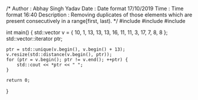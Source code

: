  /*
    Author : Abhay Singh Yadav
    Date : Date format 17/10/2019
    Time : Time format 16:40
    Description : Removing duplicates of those  elements which are present consecutively in a range[first, last).
*/
#include <iostream> 
#include <vector> 
#include <algorithm> 

int main() 
{ 
	std::vector<int> v = { 10, 1, 13, 13, 13, 16, 11, 11, 3, 17, 7, 8, 8 }; 
	std::vector<int>::iterator ptr; 
	
	ptr = std::unique(v.begin(), v.begin() + 13); 
	v.resize(std::distance(v.begin(), ptr)); 
	for (ptr = v.begin(); ptr != v.end(); ++ptr) { 
		std::cout << *ptr << " "; 
	} 

	return 0; 
} 
